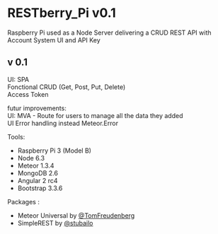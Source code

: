 # RESTberry_Pi v0.1

Raspberry Pi used as a Node Server delivering a CRUD REST API with Account System UI and API Key 

## v 0.1

UI: SPA<br>
Fonctional CRUD (Get, Post, Put, Delete)<br>
Access Token<br>

futur improvements:<br>
UI: MVA - Route for users to manage all the data they added<br>
UI Error handling instead Meteor.Error

Tools:
- Raspberry Pi 3 (Model B)
- Node 6.3
- Meteor 1.3.4
- MongoDB 2.6
- Angular 2 rc4
- Bootstrap 3.3.6

Packages : 
- Meteor Universal by <a href='https://github.com/4commerce-technologies-AG/meteor'>@TomFreudenberg</a>
- SimpleREST by <a href='https://github.com/stubailo/meteor-rest/'>@stubailo</a>
